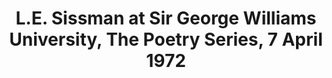 ---
layout: manifest
title: L.E. Sissman at Sir George Williams University, The Poetry Series, 7 April
  1972
manifest_name: l-e-sissman-at-sir-george-williams-university-the-poetry-series-7-april-1972

---
